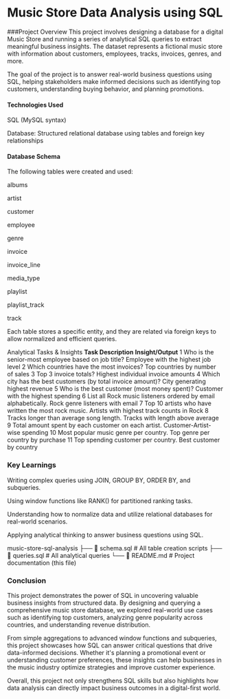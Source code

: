 # Music Store Data Analysis using SQL

###Project Overview
This project involves designing a database for a digital Music Store and running a series of analytical SQL queries to extract meaningful business insights. The dataset represents a fictional music store with information about customers, employees, tracks, invoices, genres, and more.

The goal of the project is to answer real-world business questions using SQL, helping stakeholders make informed decisions such as identifying top customers, understanding buying behavior, and planning promotions.

#### Technologies Used
SQL (MySQL syntax)

Database: Structured relational database using tables and foreign key relationships

#### Database Schema
The following tables were created and used:

albums

artist

customer

employee

genre

invoice

invoice_line

media_type

playlist

playlist_track

track

Each table stores a specific entity, and they are related via foreign keys to allow normalized and efficient queries.

Analytical Tasks & Insights
**Task Description**	                                                    **Insight/Output**
1	Who is the senior-most employee based on job title?	                     Employee with the highest job level
2	Which countries have the most invoices?	                                 Top countries by number of sales
3	Top 3 invoice totals?	                                                   Highest individual invoice amounts
4	Which city has the best customers (by total invoice amount)?	           City generating highest revenue
5	Who is the best customer (most money spent)?	                           Customer with the highest spending
6	List all Rock music listeners ordered by email alphabetically.	         Rock genre listeners with email
7	Top 10 artists who have written the most rock music.	                   Artists with highest track counts in Rock
8	Tracks longer than average song length.	                                 Tracks with length above average
9	Total amount spent by each customer on each artist.	                     Customer-Artist-wise spending
10	Most popular music genre per country.	                                 Top genre per country by purchase
11	Top spending customer per country.	                                   Best customer by country

### Key Learnings
Writing complex queries using JOIN, GROUP BY, ORDER BY, and subqueries.

Using window functions like RANK() for partitioned ranking tasks.

Understanding how to normalize data and utilize relational databases for real-world scenarios.

Applying analytical thinking to answer business questions using SQL.

music-store-sql-analysis
├── 📄 schema.sql            # All table creation scripts
├── 📄 queries.sql           # All analytical queries
└── 📄 README.md             # Project documentation (this file)

### Conclusion
This project demonstrates the power of SQL in uncovering valuable business insights from structured data. By designing and querying a comprehensive music store database, we explored real-world use cases such as identifying top customers, analyzing genre popularity across countries, and understanding revenue distribution.

From simple aggregations to advanced window functions and subqueries, this project showcases how SQL can answer critical questions that drive data-informed decisions. Whether it's planning a promotional event or understanding customer preferences, these insights can help businesses in the music industry optimize strategies and improve customer experience.

Overall, this project not only strengthens SQL skills but also highlights how data analysis can directly impact business outcomes in a digital-first world.
